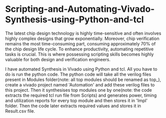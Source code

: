 # Scripting-and-Automating-Vivado-Synthesis-using-Python-and-tcl

The latest chip design technology is highly time-sensitive and often involves highly complex designs that grow exponentially. Moreover, chip verification remains the most time-consuming part, consuming approximately 70% of the chip design life cycle. To enhance productivity, automating repetitive tasks is crucial. This is where possessing scripting skills becomes highly valuable for both design and verification engineers.

I have automated Synthesis in Vivado using Python and tcl. All you have to do is run the python code. The python code will take all the verilog files present in Modules folder(note: all top modules should be renamed as top_<modulename>), create a vivado project named 'Automation' and add these verilog files to this project. Then it synthesises top modules one by one(note: the code extracts the required tcl run file from Scripts) and generates power, timing and utilization reports for every top module and then stores it in 'Impl' folder. Then the code later extracts required values and stores it in  Result.csv file.


